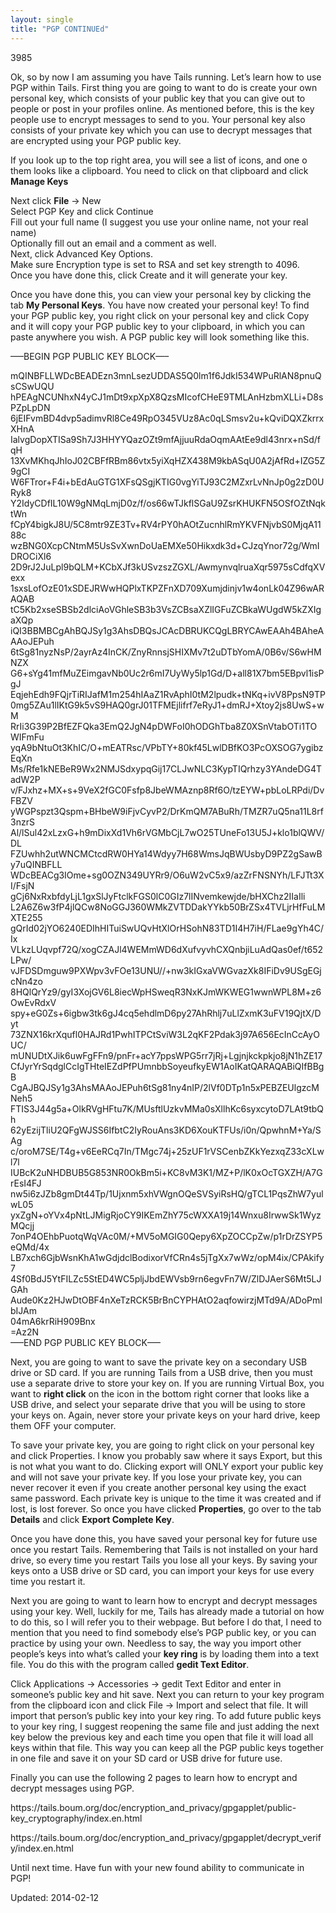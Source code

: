 ```yaml
---
layout: single
title: "PGP CONTINUEd"
---
```

3985


<p>Ok, so by now I am assuming you have Tails running. Let&#8217;s learn how to use PGP within Tails. First thing you are going to want to do is create your own personal key, which consists of your public key that you can give out to people or post in your profiles online. As mentioned before, this is the key people use to encrypt messages to send to you. Your personal key also consists of your private key which you can use to decrypt messages that are encrypted using your PGP public key.</p>
<p>If you look up to the top right area, you will see a list of icons, and one o them looks like a clipboard. You need to click on that clipboard and click <strong>Manage Keys</strong></p>
<p>Next click <strong>File</strong> -&gt; New<br />
Select PGP Key and click Continue<br />
Fill out your full name (I suggest you use your online name, not your real name)<br />
Optionally fill out an email and a comment as well.<br />
Next, click Advanced Key Options.<br />
Make sure Encryption type is set to RSA and set key strength to 4096.<br />
Once you have done this, click Create and it will generate your key.</p>
<p>Once you have done this, you can view your personal key by clicking the tab <strong>My Personal Keys</strong>. You have now created your personal key! To find your PGP public key, you right click on your personal key and click Copy and it will copy your PGP public key to your clipboard, in which you can paste anywhere you wish. A PGP public key will look something like this.</p>
<p>&#8212;&#8211;BEGIN PGP PUBLIC KEY BLOCK&#8212;&#8211;</p>
<p>mQINBFLLWDcBEADEzn3mnLsezUDDAS5Q0lm1f6JdkI534WPuRlAN8pnuQsCSwUQU<br />
hPEAgNCUNhxN4yCJ1mDt9xpXpX8QzsMIcofCHeE9TMLAnHzbmXLLi+D8sPZpLpDN<br />
6jEIFvmBD4dvp5adimvRl8Ce49RpO345VUz8Ac0qLSmsv2u+kQviDQXZkrrxXHnA<br />
IalvgDopXTISa9Sh7J3HHYYQazOZt9mfAjjuuRdaOqmAAtEe9dl43nrx+nSd/fqH<br />
13XvMKhqJhIoJ02CBFfRBm86vtx5yiXqHZX438M9kbASqU0A2jAfRd+IZG5Z9gCI<br />
W6FTror+F4i+bEdAuGTG1XFsQSgjKTIG0vgYiTJ93C2MZxrLvNnJp0g2zD0URyk8<br />
Y2IdyCDfIL10W9gNMqLmjD0z/f/os66wTJkflSGaU9ZsrKHUKFN5OSfOZtNqktWn<br />
fCpY4bigkJ8U/5C8mtr9ZE3Tv+RV4rPY0hAOtZucnhlRmYKVFNjvbS0MjqA1188c<br />
wzBNG0XcpCNtmM5UsSvXwnDoUaEMXe50Hikxdk3d+CJzqYnor72g/WmIDROCiXl6<br />
2D9rJ2JuLpl9bQLM+KCbXJf3kUSvzszZGXL/AwmynvqlruaXqr5975sCdfqXVexx<br />
1sxsLofOzE01xSDEJRWwHQPlxTKPZFnXD709Xumjdinjv1w4onLk04Z96wARAQAB<br />
tC5Kb2xseSBSb2dlciAoVGhleSB3b3VsZCBsaXZlIGFuZCBkaWUgdW5kZXIgaXQp<br />
iQI3BBMBCgAhBQJSy1g3AhsDBQsJCAcDBRUKCQgLBRYCAwEAAh4BAheAAAoJEPuh<br />
6tSg81nyzNsP/2ayrAz4InCK/ZnyRnnsjSHIXMv7t2uDTbYomA/0B6v/S6wHMNZX<br />
G6+sYg41mfMuZEimgavNb0Uc2r6mI7UyWy5lp1Gd/D+all81X7bm5EBpvl1isPgJ<br />
EqjehEdh9FQjrTiRIJafM1m254hIAaZ1RvAphI0tM2lpudk+tNKq+ivV8PpsN9TP<br />
0mg5ZAu1lIKtG9k5vS9HAQ0grJ01TFMEjlifrf7eRyJ1+dmRJ+Xtoy2js8UwS+wM<br />
RrIi3G39P2BfEZFQka3EmQ2JgN4pDWFoI0hODGhTba8Z0XSnVtabOTi1TOWIFmFu<br />
yqA9bNtuOt3KhIC/O+mEATRsc/VPbTY+80kf45LwlDBfKO3PcOXSOG7ygibzEqXn<br />
Ms/Rfe1kNEBeR9Wx2NMJSdxypqGij17CLJwNLC3KypTIQrhzy3YAndeDG4TadW2P<br />
v/FJxhz+MX+s+9VeX2fGC0Fsfp8JbeWMAznp8Rf6O/tzEYW+pbLoLRPdi/DvFBZV<br />
yWGPspzt3Qspm+BHbeW9iFjvCyvP2/DrKmQM7ABuRh/TMZR7uQ5na11L8rf3nzrS<br />
Al/lSul42xLzxG+h9mDixXd1Vh6rVGMbCjL7wO25TUneFo13U5J+klo1blQWV/DL<br />
FZUwhh2utWNCMCtcdRW0HYa14Wdyy7H68WmsJqBWUsbyD9PZ2gSawBy7uQINBFLL<br />
WDcBEACg3IOme+sg0OZN349UYRr9/O6uW2vC5x9/azZrFNSNYh/LFJTt3XI/FsjN<br />
gCj6NxRxbfdyLjL1gxSlJyFtclkFGS0lC0GIz7lINvemkewjde/bHXChz2IIaIli<br />
L2A6Z6w3fP4jlQCw8NoGGJ360WMkZVTDDakYYkb50BrZSx4TVLjrHfFuLMXTE255<br />
gQrId02jYO6240EDIhHITuiSwUQvHtXlOrHSohN83TD1I4H7iH/FLae9gYh4C/Ix<br />
VLkzLUqvpf72Q/xogCZAJl4WEMmWD6dXufvyvhCXQnbjiLuAdQas0ef/t652LPw/<br />
vJFDSDmguw9PXWpv3vFOe13UNU//+nw3kIGxaVWGvazXk8IFiDv9USgEGjcNn4zo<br />
8HQlQrYz9/gyI3XojGV6L8iecWpHSweqR3NxKJmWKWEG1wwnWPL8M+z6OwEvRdxV<br />
spy+eG0Zs+6igbw3tk6gJ4cq5ehdlmD6py27AhRhlj7uLlZxmK3uFV19QjtX/Dyt<br />
73ZNX16krXqufl0HAJRd1PwhITPCtSviW3L2qKF2Pdak3j97A656EcInCcAyOUC/<br />
mUNUDtXJik6uwFgFFn9/pnFr+acY7ppsWPG5rr7jRj+Lgjnjkckpkjo8jN1hZE17<br />
CfJyrYrSqdglCcIgTHteIEZdPfPUmnbbSoyeufkyEW1AoIKatQARAQABiQIfBBgB<br />
CgAJBQJSy1g3AhsMAAoJEPuh6tSg81ny4nIP/2lVf0DTp1n5xPEBZEUlgzcMNeh5<br />
FTIS3J44g5a+OlkRVgHFtu7K/MUsftlUzkvMMa0sXllhKc6syxcytoD7LAt9tbQh<br />
62yEzijTliU2QFgWJSS6IfbtC2IyRouAns3KD6XouKTFUs/i0n/QpwhnM+Ya/SAg<br />
c/oroM7SE/T4g+v6EeRCq7In/TMgc74j+25zUF1rVSCenbZKkYezxqZ33cXLwl7l<br />
IUBcK2uNHDBUB5G853NR0OkBm5i+KC8vM3K1/MZ+P/lK0xOcTGXZH/A7GrEsI4FJ<br />
nw5i6zJZb8gmDt44Tp/1Ujxnm5xhVWgnOQeSVSyiRsHQ/gTCL1PqsZhW7yulwL05<br />
yxZgN+oYVx4pNtLJMigRjoCY9IKEmZhY75cWXXA19j14Wnxu8IrwwSk1WyzMQcjj<br />
7onP4OEhbPuotqWqVAc0M/+MV5oMGIG0Qepy6XpZOCCpZw/p1rDrZSYP5eQMd/4x<br />
LB7xch6GjbWsnKhA1wGdjdclBodixorVfCRn4s5jTgXx7wWz/opM4ix/CPAkify7<br />
4Sf0BdJ5YtFILZc5StED4WC5pljJbdEWVsb9rn6egvFn7W/ZlDJAerS6Mt5LJGAh<br />
Aude0Kz2HJwDtOBF4nXeTzRCK5BrBnCYPHAtO2aqfowirzjMTd9A/ADoPmIbIJAm<br />
04mA6krRiH909Bnx<br />
=Az2N<br />
&#8212;&#8211;END PGP PUBLIC KEY BLOCK&#8212;&#8211;</p>
<p>Next, you are going to want to save the private key on a secondary USB drive or SD card. If you are running Tails from a USB drive, then you must use a separate drive to store your key on. If you are running Virtual Box, you want to <strong>right click</strong> on the icon in the bottom right corner that looks like a USB drive, and select your separate drive that you will be using to store your keys on. Again, never store your private keys on your hard drive, keep them OFF your computer.</p>
<p>To save your private key, you are going to right click on your personal key and click Properties. I know you probably saw where it says Export, but this is not what you want to do. Clicking export will ONLY export your public key and will not save your private key. If you lose your private key, you can never recover it even if you create another personal key using the exact same password. Each private key is unique to the time it was created and if lost, is lost forever. So once you have clicked <strong>Properties</strong>, go over to the tab <strong>Details</strong> and click <strong>Export Complete Key</strong>.</p>
<p>Once you have done this, you have saved your personal key for future use once you restart Tails. Remembering that Tails is not installed on your hard drive, so every time you restart Tails you lose all your keys. By saving your keys onto a USB drive or SD card, you can import your keys for use every time you restart it.</p>
<p>Next you are going to want to learn how to encrypt and decrypt messages using your key. Well, luckily for me, Tails has already made a tutorial on how to do this, so I will refer you to their webpage. But before I do that, I need to mention that you need to find somebody else&#8217;s PGP public key, or you can practice by using your own. Needless to say, the way you import other people&#8217;s keys into what&#8217;s called your <strong>key ring</strong> is by loading them into a text file. You do this with the program called <strong>gedit Text Editor</strong>.</p>
<p>Click Applications -&gt; Accessories -&gt; gedit Text Editor and enter in someone&#8217;s public key and hit save. Next you can return to your key program from the clipboard icon and click File -&gt; Import and select that file. It will import that person&#8217;s public key into your key ring. To add future public keys to your key ring, I suggest reopening the same file and just adding the next key below the previous key and each time you open that file it will load all keys within that file. This way you can keep all the PGP public keys together in one file and save it on your SD card or USB drive for future use.</p>
<p>Finally you can use the following 2 pages to learn how to encrypt and decrypt messages using PGP.</p>
<p>https://tails.boum.org/doc/encryption_and_privacy/gpgapplet/public-key_cryptography/index.en.html</p>
<p>https://tails.boum.org/doc/encryption_and_privacy/gpgapplet/decrypt_verify/index.en.html</p>
<p>Until next time. Have fun with your new found ability to communicate in PGP!</p>

Updated: 2014-02-12

